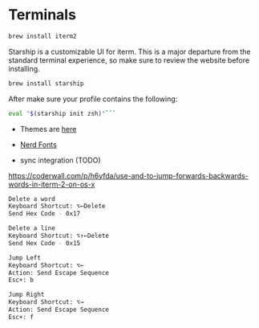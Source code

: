 # Terminals

```bash
brew install iterm2
```

Starship is a customizable UI for iterm. This is a major departure from the standard terminal experience, so make sure to review the website before installing.

```bash
brew install starship
```

After make sure your profile contains the following:

````bash
eval "$(starship init zsh)"```
````

- Themes are [here](http://iterm2colorschemes.com/)

- [Nerd Fonts](https://medium.com/the-code-review/nerd-fonts-how-to-install-configure-and-remove-programming-fonts-on-a-mac-178833b9daf3)

- sync integration (TODO)

https://coderwall.com/p/h6yfda/use-and-to-jump-forwards-backwards-words-in-iterm-2-on-os-x

```bash
Delete a word
Keyboard Shortcut: ⌥←Delete
Send Hex Code - 0x17
```

```bash
Delete a line
Keyboard Shortcut: ⌥↑←Delete
Send Hex Code - 0x15
```

```bash
Jump Left
Keyboard Shortcut: ⌥←
Action: Send Escape Sequence
Esc+: b
```

```bash
Jump Right
Keyboard Shortcut: ⌥→
Action: Send Escape Sequence
Esc+: f
```
